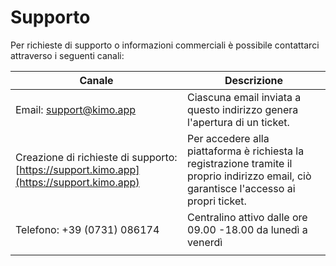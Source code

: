 # Supporto

Per richieste di supporto o informazioni commerciali è possibile contattarci attraverso i seguenti canali:

| Canale                                                                                   | Descrizione                                                                                                                               |
| ---------------------------------------------------------------------------------------- | ----------------------------------------------------------------------------------------------------------------------------------------- |
| Email: support@kimo.app                                                                  | Ciascuna email inviata a questo indirizzo genera l'apertura di un ticket.                                                                 |
| Creazione di richieste di supporto: [https://support.kimo.app](https://support.kimo.app) | Per accedere alla piattaforma è richiesta la registrazione tramite il proprio indirizzo email, ciò garantisce l'accesso ai propri ticket. |
| Telefono: +39 (0731) 086174                                                              | Centralino attivo dalle ore 09.00 -18.00 da lunedì a venerdì                                                                              |
|                                                                                          |                                                                                                                                           |
